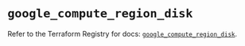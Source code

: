 # `google_compute_region_disk`

Refer to the Terraform Registry for docs: [`google_compute_region_disk`](https://registry.terraform.io/providers/hashicorp/google/6.14.1/docs/resources/compute_region_disk).
